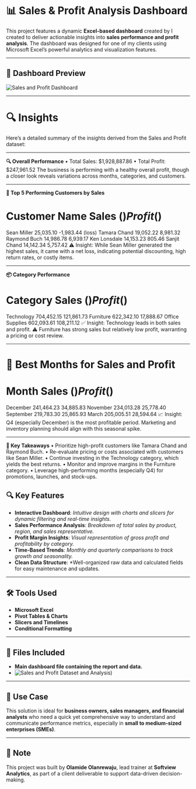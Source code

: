 # 📊 Sales & Profit Analysis Dashboard

This project features a dynamic **Excel-based dashboard** created by I created to deliver actionable insights into **sales performance and profit analysis**. The dashboard was designed for one of my clients using Microsoft Excel’s powerful analytics and visualization features.

---
## 📸 Dashboard Preview

![Sales and Profit Dashboard]([assets/dashboard-preview.png](https://docs.google.com/spreadsheets/d/1c0KL-WKErdfbgQxcrOPuWBAFdd2k0n2N/edit?usp=sharing&ouid=117676989541088791171&rtpof=true&sd=true)) <!-- Replace with actual path or URL to your image -->

---

# 🔍 Insights
Here’s a detailed summary of the insights derived from the Sales and Profit dataset:
________________________________________
**🔍 Overall Performance**
•	Total Sales: $1,928,887.86
•	Total Profit: $247,961.52
The business is performing with a healthy overall profit, though a closer look reveals variations across months, categories, and customers.
________________________________________
**👥 Top 5 Performing Customers by Sales**
# Customer Name  	Sales ($)	  Profit ($)
Sean Miller	    25,035.10	    -1,983.44 (loss)
Tamara Chand	  19,052.22	    8,981.32
Raymond Buch	  14,986.78	    6,939.17
Ken Lonsdale	  14,153.23	    805.46
Sanjit Chand	  14,142.34	    5,757.42
⚠️ Insight: While Sean Miller generated the highest sales, it came with a net loss, indicating potential discounting, high return rates, or costly items.
________________________________________
**📦 Category Performance**
# Category	    Sales ($)	  Profit ($)
Technology	    704,452.15	121,861.73
Furniture	      622,342.10	17,888.67
Office Supplies	602,093.61	108,211.12
✅ Insight: Technology leads in both sales and profit.
⚠️ Furniture has strong sales but relatively low profit, warranting a pricing or cost review.
________________________________________

# 📅 Best Months for Sales and Profit
# Month	  Sales ($)	  Profit ($)
December	241,464.23	34,885.83
November	234,013.28	25,778.40
September	219,783.30	25,865.93
March	    205,005.51	28,594.64
📈 Insight: Q4 (especially December) is the most profitable period. Marketing and inventory planning should align with this seasonal spike.
________________________________________
**📌 Key Takeaways**
•	Prioritize high-profit customers like Tamara Chand and Raymond Buch.
•	Re-evaluate pricing or costs associated with customers like Sean Miller.
•	Continue investing in the Technology category, which yields the best returns.
•	Monitor and improve margins in the Furniture category.
•	Leverage high-performing months (especially Q4) for promotions, launches, and stock-ups.


## 🔍 Key Features

- **Interactive Dashboard**: *Intuitive design with charts and slicers for dynamic filtering and real-time insights.*
- **Sales Performance Analysis**: *Breakdown of total sales by product, region, and sales representative.*
- **Profit Margin Insights**: *Visual representation of gross profit and profitability by category.*
- **Time-Based Trends**: *Monthly and quarterly comparisons to track growth and seasonality.*
- **Clean Data Structure**: *Well-organized raw data and calculated fields for easy maintenance and updates.

---

## 🛠 Tools Used

- **Microsoft Excel**
- **Pivot Tables & Charts**
- **Slicers and Timelines**
- **Conditional Formatting**

---

## 📁 Files Included

- **Main dashboard file containing the report and data.**
- ![Sales and Profit Dataset and Analysis](https://docs.google.com/spreadsheets/d/1c0KL-WKErdfbgQxcrOPuWBAFdd2k0n2N/edit?usp=sharing&ouid=117676989541088791171&rtpof=true&sd=true)) 

---

## 🚀 Use Case

This solution is ideal for **business owners, sales managers, and financial analysts** who need a quick yet comprehensive way to understand and communicate performance metrics, especially in **small to medium-sized enterprises (SMEs)**.

---

## 📌 Note

This project was built by **Olamide Olanrewaju**, lead trainer at **Softview Analytics**, as part of a client deliverable to support data-driven decision-making.
